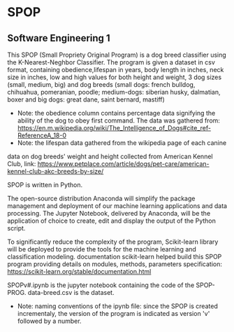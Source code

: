 # SPOP
Software Engineering 1
- 
This SPOP (Small Propriety Original Program) is a dog breed classifier using the K-Nearest-Neghbor Classifier. The program is given a dataset in csv format, containing obedience,lifespan in years, body length in inches, neck size in inches, low and high values for both height and weight, 3 dog sizes (small, medium, big) and dog breeds (small dogs: french bulldog, chihuahua, pomeranian, poodle; medium-dogs: siberian husky, dalmatian, boxer and big dogs: great dane, saint bernard, mastiff)
- Note: the obedience column contains percentage data signifying the ability of the dog to obey first command. The data was gathered from: https://en.m.wikipedia.org/wiki/The_Intelligence_of_Dogs#cite_ref-ReferenceA_18-0 
- Note: the lifespan data gathered from the wikipedia page of each canine

data on dog breeds' weight and height collected from American Kennel Club, link: https://www.petplace.com/article/dogs/pet-care/american-kennel-club-akc-breeds-by-size/ 


SPOP is written in Python. 

The open-source distribution Anaconda will simplify the package management and deployment of our machine learning applications and data processing. The Jupyter Notebook, delivered by Anaconda, will be the application of choice to create, edit and display the output of the Python script.

To significantly reduce the complexity of the program, Scikit-learn library will be deployed to provide the tools for the machine learning and classification modeling.
documentation scikit-learn helped build this SPOP program providing details on modules, methods, parameters specification:
https://scikit-learn.org/stable/documentation.html 

SPOPv#.ipynb is the jupyter notebook containing the code of the SPOP-PROG.
data-breed.csv is the dataset.

- Note: naming conventions of the ipynb file: since the SPOP is created incrementaly, the version of the program is indicated as version 'v' followed by a number.
